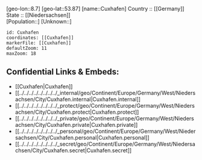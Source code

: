 ﻿---
location: [53.87,8.7] 
mapzoom: [7,12] 
mapmarker: city 
type: City
tags:
- geo/City


SpocWebEntityId: 29691
isDeleted: false
confidential: public

---
[geo-lon::8.7] 
[geo-lat::53.87] 
[name::Cuxhafen] 
Country :: [[Germany]]  
State :: [[Niedersachsen]]  
[Population::] 
[Unknown::] 


```leaflet
id: Cuxhafen
coordinates: [[Cuxhafen]] 
markerFile: [[Cuxhafen]] 
defaultZoom: 11 
maxZoom: 18
```


## Confidential Links & Embeds: 
- [[Cuxhafen|Cuxhafen]]  
- [[../../../../../../../../_internal/geo/Continent/Europe/Germany/West/Niedersachsen/City/Cuxhafen.internal|Cuxhafen.internal]] 
- [[../../../../../../../../_protect/geo/Continent/Europe/Germany/West/Niedersachsen/City/Cuxhafen.protect|Cuxhafen.protect]] 
- [[../../../../../../../../_private/geo/Continent/Europe/Germany/West/Niedersachsen/City/Cuxhafen.private|Cuxhafen.private]] 
- [[../../../../../../../../_personal/geo/Continent/Europe/Germany/West/Niedersachsen/City/Cuxhafen.personal|Cuxhafen.personal]] 
- [[../../../../../../../../_secret/geo/Continent/Europe/Germany/West/Niedersachsen/City/Cuxhafen.secret|Cuxhafen.secret]] 
